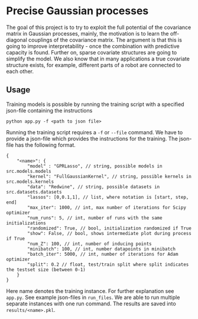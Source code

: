 # Precise Gaussian processes

The goal of this project is to try to exploit the full potential of the covariance matrix in Gaussian processes, mainly, the motivation is to learn the off-diagonal couplings of the covariance matrix. The argument is that this is going to improve interpretability - once the combination with predictive capacity is found. Further on, sparse covariate structures are going to simplify the model. We also know that in many applications a true covariate structure exists, for example, different parts of a robot are connected to each other. 

## Usage

Training models is possible by running the training script with a specified json-file containing the instructions

```
python app.py -f <path to json file>
```

Running the training script requires a `-f` or `--file` command. We have to provide a json-file which provides the instructions for the training. The json-file has the following format. 

```jsonc
{
    "<name>": {
        "model" : "GPRLasso", // string, possible models in src.models.models
        "kernel": "FullGaussianKernel", // string, possible kernels in src.models.kernels
        "data": "Redwine", // string, possible datasets in src.datasets.datasets
        "lassos": [0,0.1,1], // list, where notation is [start, step, end]
        "max_iter": 1000, // int, max number of iterations for Scipy optimizer
        "num_runs": 5, // int, number of runs with the same initializations
        "randomized": True, // bool, initialization randomized if True
        "show": False, // bool, shows intermediate plot during process if True
        "num_Z": 100, // int, number of inducing points
        "minibatch": 100, // int, number datapoints in minibatch
        "batch_iter": 5000, // int, number of iterations for Adam optimizer
        "split": 0.2 // float, test/train split where split indicates the testset size (between 0-1)
    }
}
```

Here name denotes the training instance. For further explanation see `app.py`. See example json-files in `run_files`. We are able to run multiple separate instances with one run command. The results are saved into `results/<name>.pkl`.


